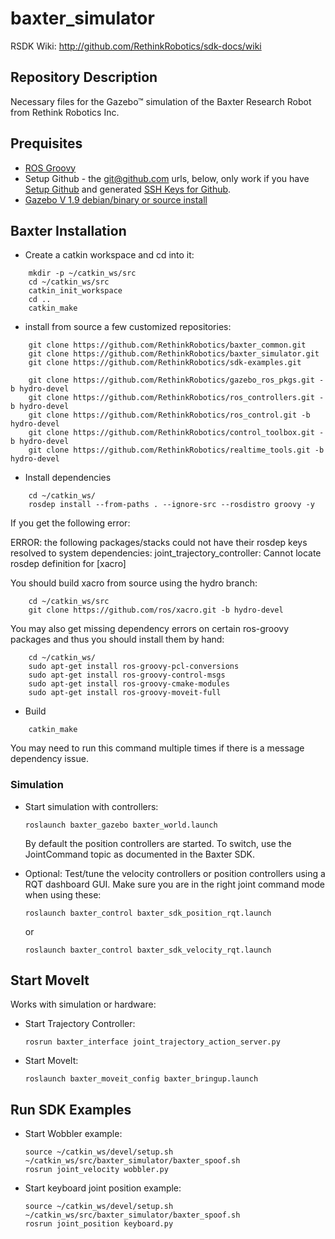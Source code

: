 baxter_simulator
=============
RSDK Wiki: http://github.com/RethinkRobotics/sdk-docs/wiki

## Repository Description
Necessary files for the Gazebo™ simulation of the Baxter Research Robot from Rethink Robotics Inc.


## Prequisites

 * [ROS Groovy](http://wiki.ros.org/groovy/Installation)
 * Setup Github - the git@github.com urls, below, only work if you 
   have [Setup Github](https://help.github.com/articles/set-up-git) and 
   generated [SSH Keys for Github](https://help.github.com/articles/generating-ssh-keys).
 * [Gazebo V 1.9 debian/binary or source install](http://gazebosim.org/wiki/1.9/install)



## Baxter Installation

* Create a catkin workspace and cd into it:

```
    mkdir -p ~/catkin_ws/src
    cd ~/catkin_ws/src
    catkin_init_workspace
    cd ..
    catkin_make

```

* install from source a few customized repositories:

```
    git clone https://github.com/RethinkRobotics/baxter_common.git
    git clone https://github.com/RethinkRobotics/baxter_simulator.git
    git clone https://github.com/RethinkRobotics/sdk-examples.git

    git clone https://github.com/RethinkRobotics/gazebo_ros_pkgs.git -b hydro-devel
    git clone https://github.com/RethinkRobotics/ros_controllers.git -b hydro-devel
    git clone https://github.com/RethinkRobotics/ros_control.git -b hydro-devel
    git clone https://github.com/RethinkRobotics/control_toolbox.git -b hydro-devel
    git clone https://github.com/RethinkRobotics/realtime_tools.git -b hydro-devel

```

* Install dependencies

```
    cd ~/catkin_ws/
    rosdep install --from-paths . --ignore-src --rosdistro groovy -y
```

   If you get the following error:

   ERROR: the following packages/stacks could not have their rosdep keys resolved to system dependencies:
   joint_trajectory_controller: Cannot locate rosdep definition for [xacro]

You should build xacro from source using the hydro branch:

```
    cd ~/catkin_ws/src
    git clone https://github.com/ros/xacro.git -b hydro-devel
```

   You may also get missing dependency errors on certain ros-groovy packages and thus 
   you should install them by hand:

```
    cd ~/catkin_ws/
    sudo apt-get install ros-groovy-pcl-conversions
    sudo apt-get install ros-groovy-control-msgs 
    sudo apt-get install ros-groovy-cmake-modules 
    sudo apt-get install ros-groovy-moveit-full
```

* Build

```
    catkin_make
```
You may need to run this command multiple times if there is a message dependency issue.

### Simulation 

 * Start simulation with controllers:
   ```
   roslaunch baxter_gazebo baxter_world.launch
   ```
   By default the position controllers are started. To switch, use the JointCommand topic 
   as documented in the Baxter SDK.

 * Optional: Test/tune the velocity controllers or position controllers using a RQT dashboard GUI. 
   Make sure you are in the right joint command mode when using these:

   ```
   roslaunch baxter_control baxter_sdk_position_rqt.launch
   ```
   or
   ```
   roslaunch baxter_control baxter_sdk_velocity_rqt.launch 
   ```

## Start MoveIt

Works with simulation or hardware:


 * Start Trajectory Controller:

   ```
   rosrun baxter_interface joint_trajectory_action_server.py
   ```

 * Start MoveIt:

   ```
   roslaunch baxter_moveit_config baxter_bringup.launch
   ```

## Run SDK Examples

 * Start Wobbler example:

   ```
   source ~/catkin_ws/devel/setup.sh
   ~/catkin_ws/src/baxter_simulator/baxter_spoof.sh
   rosrun joint_velocity wobbler.py
   ```

 * Start keyboard joint position example:

   ```
   source ~/catkin_ws/devel/setup.sh
   ~/catkin_ws/src/baxter_simulator/baxter_spoof.sh
   rosrun joint_position keyboard.py

   ```


